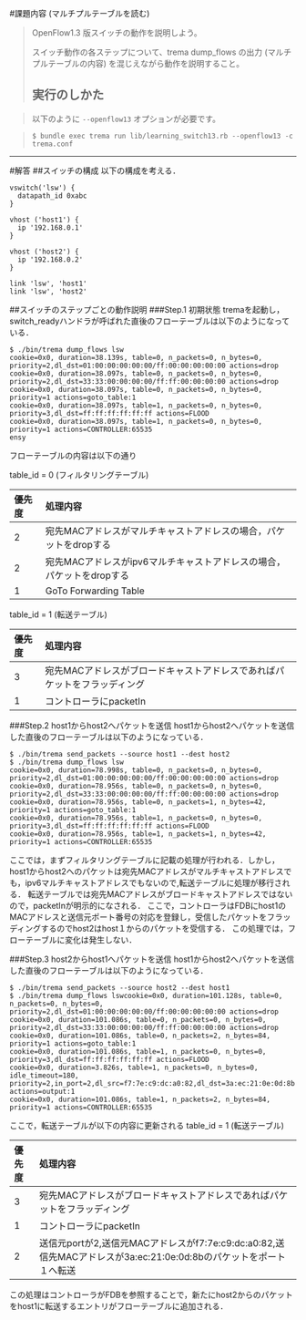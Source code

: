 #課題内容 (マルチプルテーブルを読む)
>OpenFlow1.3 版スイッチの動作を説明しよう。
>
>スイッチ動作の各ステップについて、trema dump_flows の出力 (マルチプルテーブルの内容) を混じえながら動作を説明すること。
>
>## 実行のしかた

>以下のように `--openflow13` オプションが必要です。

>``` shellsession
>$ bundle exec trema run lib/learning_switch13.rb --openflow13 -c trema.conf
>```

---

#解答
##スイッチの構成
以下の構成を考える．
```
vswitch('lsw') {
  datapath_id 0xabc
}

vhost ('host1') {
  ip '192.168.0.1'
}

vhost ('host2') {
  ip '192.168.0.2'
}

link 'lsw', 'host1'
link 'lsw', 'host2'
```
##スイッチのステップごとの動作説明
###Step.1 初期状態
tremaを起動し，switch_readyハンドラが呼ばれた直後のフローテーブルは以下のようになっている．
```
$ ./bin/trema dump_flows lsw
cookie=0x0, duration=38.139s, table=0, n_packets=0, n_bytes=0, priority=2,dl_dst=01:00:00:00:00:00/ff:00:00:00:00:00 actions=drop
cookie=0x0, duration=38.097s, table=0, n_packets=0, n_bytes=0, priority=2,dl_dst=33:33:00:00:00:00/ff:ff:00:00:00:00 actions=drop
cookie=0x0, duration=38.097s, table=0, n_packets=0, n_bytes=0, priority=1 actions=goto_table:1
cookie=0x0, duration=38.097s, table=1, n_packets=0, n_bytes=0, priority=3,dl_dst=ff:ff:ff:ff:ff:ff actions=FLOOD
cookie=0x0, duration=38.097s, table=1, n_packets=0, n_bytes=0, priority=1 actions=CONTROLLER:65535
ensy
```
フローテーブルの内容は以下の通り

table_id = 0 (フィルタリングテーブル)

|優先度|処理内容                                      |
|:--|:------------------------------------------------------------|
|2  |宛先MACアドレスがマルチキャストアドレスの場合，パケットをdropする|
|2  |宛先MACアドレスがipv6マルチキャストアドレスの場合，パケットをdropする|
|1  |GoTo Forwarding Table|

table_id = 1 (転送テーブル)

|優先度|処理内容                                      |
|:--|:---------------------------------------------------|
|3  |宛先MACアドレスがブロードキャストアドレスであればパケットをフラッディング|
|1  |コントローラにpacketIn|

###Step.2 host1からhost2へパケットを送信
host1からhost2へパケットを送信した直後のフローテーブルは以下のようになっている．
```
$ ./bin/trema send_packets --source host1 --dest host2
$ ./bin/trema dump_flows lsw
cookie=0x0, duration=78.998s, table=0, n_packets=0, n_bytes=0, priority=2,dl_dst=01:00:00:00:00:00/ff:00:00:00:00:00 actions=drop
cookie=0x0, duration=78.956s, table=0, n_packets=0, n_bytes=0, priority=2,dl_dst=33:33:00:00:00:00/ff:ff:00:00:00:00 actions=drop
cookie=0x0, duration=78.956s, table=0, n_packets=1, n_bytes=42, priority=1 actions=goto_table:1
cookie=0x0, duration=78.956s, table=1, n_packets=0, n_bytes=0, priority=3,dl_dst=ff:ff:ff:ff:ff:ff actions=FLOOD
cookie=0x0, duration=78.956s, table=1, n_packets=1, n_bytes=42, priority=1 actions=CONTROLLER:65535
```
ここでは，まずフィルタリングテーブルに記載の処理が行われる．しかし，host1からhost2へのパケットは宛先MACアドレスがマルチキャストアドレスでも，ipv6マルチキャストアドレスでもないので,転送テーブルに処理が移行される．
転送テーブルでは宛先MACアドレスがブロードキャストアドレスではないので，packetInが明示的になされる．
ここで，コントローラはFDBにhost1のMACアドレスと送信元ポート番号の対応を登録し，受信したパケットをフラッディングするのでhost2はhost１からのパケットを受信する．
この処理では，フローテーブルに変化は発生しない．

###Step.3 host2からhost1へパケットを送信
host1からhost2へパケットを送信した直後のフローテーブルは以下のようになっている．
```
$ ./bin/trema send_packets --source host2 --dest host1
$ ./bin/trema dump_flows lswcookie=0x0, duration=101.128s, table=0, n_packets=0, n_bytes=0, priority=2,dl_dst=01:00:00:00:00:00/ff:00:00:00:00:00 actions=drop
cookie=0x0, duration=101.086s, table=0, n_packets=0, n_bytes=0, priority=2,dl_dst=33:33:00:00:00:00/ff:ff:00:00:00:00 actions=drop
cookie=0x0, duration=101.086s, table=0, n_packets=2, n_bytes=84, priority=1 actions=goto_table:1
cookie=0x0, duration=101.086s, table=1, n_packets=0, n_bytes=0, priority=3,dl_dst=ff:ff:ff:ff:ff:ff actions=FLOOD
cookie=0x0, duration=3.826s, table=1, n_packets=0, n_bytes=0, idle_timeout=180, priority=2,in_port=2,dl_src=f7:7e:c9:dc:a0:82,dl_dst=3a:ec:21:0e:0d:8b actions=output:1
cookie=0x0, duration=101.086s, table=1, n_packets=2, n_bytes=84, priority=1 actions=CONTROLLER:65535
```
ここで，転送テーブルが以下の内容に更新される
table_id = 1 (転送テーブル)

|優先度|処理内容                                      |
|:--|:---------------------------------------------------|
|3  |宛先MACアドレスがブロードキャストアドレスであればパケットをフラッディング|
|1  |コントローラにpacketIn|
|2  |送信元portが2,送信元MACアドレスがf7:7e:c9:dc:a0:82,送信先MACアドレスが3a:ec:21:0e:0d:8bのパケットをポート１へ転送|

この処理はコントローラがFDBを参照することで，新たにhost2からのパケットをhost1に転送するエントリがフローテーブルに追加される．
